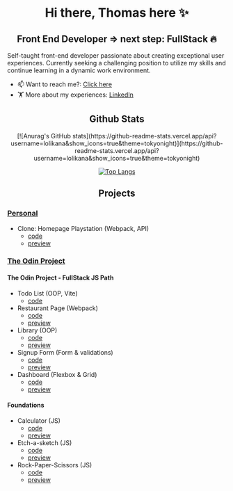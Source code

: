 # <h1 align="center">Hi there, Thomas here ✨</h1>

## <h2 align="center">Front End Developer => next step: FullStack 🔥</h2>

Self-taught front-end developer passionate about creating exceptional user experiences. 
Currently seeking a challenging position to utilize my skills and continue learning in a dynamic work environment.

- 📫 Want to reach me?: [Click here](mailto:thomas.guiart@gmail.com)
- 🏋️ More about my experiences: <a href="https://www.linkedin.com/in/thomas-guiart/">LinkedIn</a>
   
## <h2 align="center">Github Stats</h2>
<div align="center">
   [![Anurag's GitHub stats](https://github-readme-stats.vercel.app/api?username=lolikana&show_icons=true&theme=tokyonight)](https://github-readme-stats.vercel.app/api?username=lolikana&show_icons=true&theme=tokyonight)
   
   [![Top Langs](https://github-readme-stats.vercel.app/api/top-langs/?username=lolikana&layout=compact&theme=tokyonight)](https://github-readme-stats.vercel.app/api/top-langs/?username=lolikana&layout=compact&theme=tokyonight)
</div>
   
## <h2 align="center">Projects</h2>

### <ins>Personal</ins>

* Clone: Homepage Playstation (Webpack, API)
    * <a href="https://github.com/lolikana/clone-playstation">code</a>
    * <a href="https://clone-playstation.vercel.app/">preview</a>

### <ins><a href="https://www.theodinproject.com/" target="_blank">The Odin Project</a></ins>

#### The Odin Project - FullStack JS Path

* Todo List (OOP, Vite)
    * <a href="https://github.com/lolikana/odin-vite_ts-todo">code</a>
* Restaurant Page (Webpack)
    * <a href="https://github.com/lolikana/odin-webpack_restaurant">code</a>
    * <a href="https://lolikana.github.io/odin-webpack_restaurant/">preview</a>
* Library (OOP)
    * <a href="https://github.com/lolikana/odin-library_app">code</a>
    * <a href="https://lolikana.github.io/odin-library_app/">preview</a>
* Signup Form (Form & validations)
    * <a href="https://github.com/lolikana/odin-sign_up_form">code</a>
    * <a href="https://lolikana.github.io/odin-sign_up_form/">preview</a>
* Dashboard (Flexbox & Grid)
    * <a href="https://github.com/lolikana/odin-admin_dashboard">code</a>
    * <a href="https://lolikana.github.io/odin-admin_dashboard/">preview</a>

#### Foundations

* Calculator (JS)
    * <a href="https://github.com/lolikana/odin-calculator">code</a>
    * <a href="https://lolikana.github.io/odin-calculator/">preview</a>
* Etch-a-sketch (JS)
    * <a href="https://github.com/lolikana/odin-etch_and_sketch">code</a>
    * <a href="https://lolikana.github.io/odin-etch_and_sketch/">preview</a>
* Rock-Paper-Scissors (JS)
    * <a href="https://github.com/lolikana/odin-rock_paper_scissors">code</a>
    * <a href="https://lolikana.github.io/odin-rock_paper_scissors/">preview</a>
